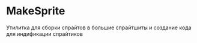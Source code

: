 # MakeSprite
Утилитка для сборки спрайтов в большие спрайтшиты и создание кода для индификации спрайтиков

